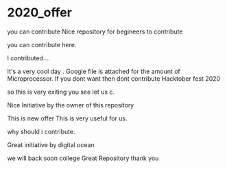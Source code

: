 # 2020_offer

you can contribute 
Nice repository for begineers to contribute

you can contribute here.

I contributed....

It's a very cool day .
Google file is attached for the amount of Microprocessor.
If you dont want then dont contribute
Hacktober fest 2020


so this is very exiting you see let us c.


Nice Initiative by the owner of this repository

This is new offer 
This is very useful for us.

why should i contribute.

Great initiative by digital ocean

we will back soon  college 
Great Repository
thank you




